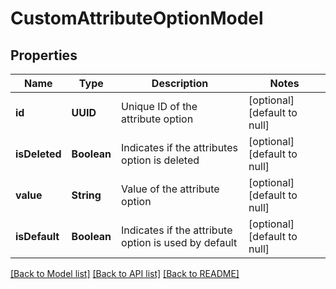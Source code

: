 # CustomAttributeOptionModel
## Properties

| Name | Type | Description | Notes |
|------------ | ------------- | ------------- | -------------|
| **id** | **UUID** | Unique ID of the attribute option | [optional] [default to null] |
| **isDeleted** | **Boolean** | Indicates if the attributes option is deleted | [optional] [default to null] |
| **value** | **String** | Value of the attribute option | [optional] [default to null] |
| **isDefault** | **Boolean** | Indicates if the attribute option is used by default | [optional] [default to null] |

[[Back to Model list]](../README.md#documentation-for-models) [[Back to API list]](../README.md#documentation-for-api-endpoints) [[Back to README]](../README.md)

